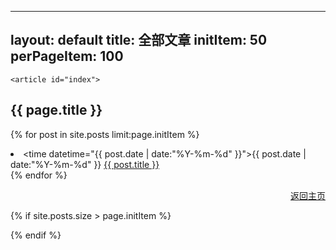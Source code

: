 
---
layout: default
title: 全部文章
initItem: 50
perPageItem: 100
---

	<article id="index">
<h2>{{ page.title }}</h2>
	
{% for post in site.posts limit:page.initItem %}<li class="listing-item">
			<time datetime="{{ post.date | date:"%Y-%m-%d" }}">{{ post.date | date:"%Y-%m-%d" }}</time>
			<a href="{{ post.url }}" title="{{ post.title }}">{{ post.title }}</a>
		  </li>{% endfor %}

<div id="post-bottom">
			<p style="text-align:right" class="more">
				<a href="{{site.url}}">返回主页</a>
			</p>
		</div>
</article>

{% if site.posts.size > page.initItem %}
<script src="/js/jquery-1.7.1.min.js" type="text/javascript" charset="utf-8"></script>
<script src="/js/waypoints.min.js" type="text/javascript"></script>
<script type="text/javascript">
$(document).ready(function() {
	// 关于waypoint，请看 http://imakewebthings.com/jquery-waypoints/
	var $loading = $("<div class='loading' style='text-align:center'><img src='/images/loading.gif'></div>"),
	$footer = $('footer'),
	opts = {
		offset: '100%'
	};
	
	var count = {{ page.initItem }};  // 初始文章数
	var count_sup = 0;  // 循环上界，初始为0
	$footer.waypoint(function(event, direction) {
		$footer.waypoint('remove');
		$('.posts').append($loading);
		$.getJSON("../post.json",function(data){
			var content ="";
			count_sup = count + {{ page.perPageItem }}; // 循环上界每次增加50
			var delta = 0;          // 局部计数器
			$.each(data,function(i,item){
				if(i>= count & i< count_sup){				
					content +=  "<li class='listing-item'><time datetime='" + item.date + "'>" + item.date + "</time>";
					content += "<a href='"+ item.url +"' title='"+ item.title +"'>" + item.title + "</a></li>";
					delta++;
				}
			});
			count += delta; 
			$('div.loading').remove();
			$(".posts").append(content);
			if ( count< data.length ) $footer.waypoint(opts);
		});
	}, opts);
});
</script>
{% endif %}